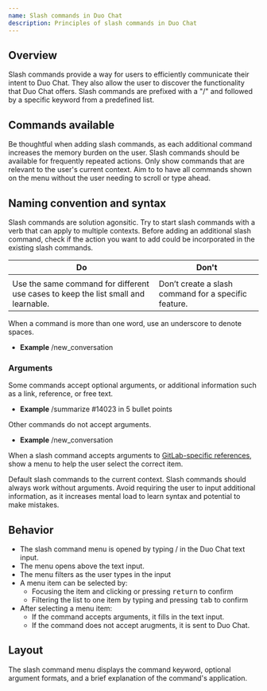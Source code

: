 ```yaml
---
name: Slash commands in Duo Chat
description: Principles of slash commands in Duo Chat
---
```


## Overview

Slash commands provide a way for users to efficiently communicate their intent to Duo Chat. They also allow the user to discover the functionality that Duo Chat offers. Slash commands are prefixed with a "/" and followed by a specific keyword from a predefined list.

## Commands available

Be thoughtful when adding slash commands, as each additional command increases the memory burden on the user. Slash commands should be available for frequently repeated actions. Only show commands that are relevant to the user's current context. Aim to to have all commands shown on the menu without the user needing to scroll or type ahead.

## Naming convention and syntax

Slash commands are solution agonsitic. Try to start slash commands with a verb that can apply to multiple contexts. Before adding an additional slash command, check if the action you want to add could be incorporated in the existing slash commands.

| Do                                                                                                                                                      | Don't                                                                                                                                                                       |
| ------------------------------------------------------------------------------------------------------------------------------------------------------- | --------------------------------------------------------------------------------------------------------------------------------------------------------------------------- |
| <figure-img alt="Solution agnositic slash command" label="Example of a desired slash command (fix)" src="/img/slash-command-agnostic.svg"></figure-img> | <figure-img alt="Solution specific slash command" label="Example of a slash command that's too specific (fix_pipeline)" src="/img/slash-command-specific.svg"></figure-img> |
| Use the same command for different use cases to keep the list small and learnable.                                                                      | Don’t create a slash command for a specific feature.                                                                                                                        |

When a command is more than one word, use an underscore to denote spaces.

- **Example** /new_conversation

### Arguments

Some commands accept optional arguments, or additional information such as a link, reference, or free text.

- **Example** /summarize #14023 in 5 bullet points

Other commands do not accept arguments.

- **Example** /new_conversation

When a slash command accepts arguments to [GitLab-specific references](https://docs.gitlab.com/ee/user/markdown.html#gitlab-specific-references), show a menu to help the user select the correct item.

<figure-img alt="Example of a menu to filter issues" label="Example of a menu to filter issues" src="/img/issue-filter.svg"></figure-img>

Default slash commands to the current context. Slash commands should always work without arguments. Avoid requiring the user to input additional information, as it increases mental load to learn syntax and potential to make mistakes.

## Behavior

- The slash command menu is opened by typing / in the Duo Chat text input.
- The menu opens above the text input.
- The menu filters as the user types in the input
- A menu item can be selected by:
  - Focusing the item and clicking or pressing <kbd>return</kbd> to confirm
  - Filtering the list to one item by typing and pressing <kbd>tab</kbd> to confirm
- After selecting a menu item:
  - If the command accepts arguments, it fills in the text input.
  - If the command does not accept arugments, it is sent to Duo Chat.

## Layout

<figure-img alt="Example of the slash command menu" label="Example of the slash command menu" src="/img/slash-command-arguments.svg"></figure-img>

The slash command menu displays the command keyword, optional argument formats, and a brief explanation of the command's application.
